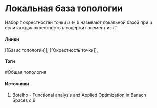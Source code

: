 # Локальная база топологии
Набор $\hat\tau$ окрестностей точки $u\in U$ называют локальной базой при $u$ если каждая окрестность $u$ содержит элемент из $\hat\tau$.

#### Линки
 [[Базис топологии]],
 [[Окрестность точки]],
#### Тэги
 #Общая_топология 
#### Источники
 1. Botelho - Functional analysis and Applied Optimization in Banach Spaces с.6